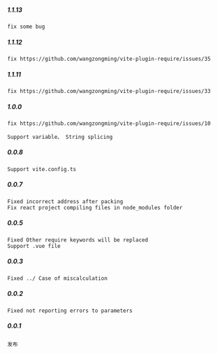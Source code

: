 


##### 1.1.13

    fix some bug

##### 1.1.12

    fix https://github.com/wangzongming/vite-plugin-require/issues/35

##### 1.1.11

    fix https://github.com/wangzongming/vite-plugin-require/issues/33

##### 1.0.0

    fix https://github.com/wangzongming/vite-plugin-require/issues/10

    Support variable、 String splicing

##### 0.0.8

    Support vite.config.ts 

##### 0.0.7

    Fixed incorrect address after packing
    Fix react project compiling files in node_modules folder

##### 0.0.5

    Fixed Other require keywords will be replaced
    Support .vue file

##### 0.0.3

    Fixed ../ Case of miscalculation

##### 0.0.2

    Fixed not reporting errors to parameters

##### 0.0.1

    发布